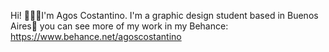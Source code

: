 Hi! 👋🏻✨I'm Agos Costantino. I'm a graphic design student based in Buenos Aires🤍 you can see more of my work in my Behance: https://www.behance.net/agoscostantino
<!---
Agostinacostantino/Agostinacostantino is a ✨ special ✨ repository because its `README.md` (this file) appears on your GitHub profile.
You can click the Preview link to take a look at your changes.
--->
